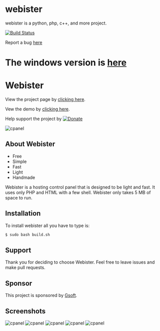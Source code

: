 
# webister
webister is a python, php, c++, and more project.

[![Build Status](http://www.adaclare.com:8080/job/Webister%20Development/job/webister/job/master/badge/icon)](http://www.adaclare.com:8080/job/Webister%20Development/job/webister/job/master/)

Report a bug [here](http://adaclare.com/errtrck/bug_report_page.php)

The windows version is [here](https://github.com/alwaysontop617/windows-webister)
=======
# Webister
View the project page by [clicking here](http://alwaysontop617.github.io/webister).

Vew the demo by [clicking here](https://www.adaclare.com/index.php/try-webister/).

Help support the project by [![Donate](https://img.shields.io/badge/Donate-PayPal-green.svg)](https://www.paypal.com/donate/?token=Ea_rrJDbgtQPpP7fa1R8N_SuEQgxg2ZtaT77NZYhUJ7sZCJxxacpOionaVcz5erevcOpbG)

![cpanel](https://j.gifs.com/qjWAjD.gif)

## About Webister

  - Free
  - Simple
  - Fast
  - Light
  - Handmade

Webister is a hosting control panel that is designed to be light and fast. It uses only PHP and HTML with a few shell. Webister only takes 5 MB of space to run.

## Installation

To install webister all you have to type is:
```sh
$ sudo bash build.sh
```

## Support

Thank you for deciding to choose Webister. Feel free to leave issues and make pull requests.

## Sponsor

This project is sponsored by [Gsoft](http://gsoft.cu.cc/).

## Screenshots

![cpanel](https://raw.githubusercontent.com/alwaysontop617/webister/master/screenshots/login.png)
![cpanel](https://raw.githubusercontent.com/alwaysontop617/webister/master/screenshots/cpanel.png)
![cpanel](https://raw.githubusercontent.com/alwaysontop617/webister/master/screenshots/database.png)
![cpanel](https://raw.githubusercontent.com/alwaysontop617/webister/master/screenshots/fileman.png)
![cpanel](https://raw.githubusercontent.com/alwaysontop617/webister/master/screenshots/website.png)

